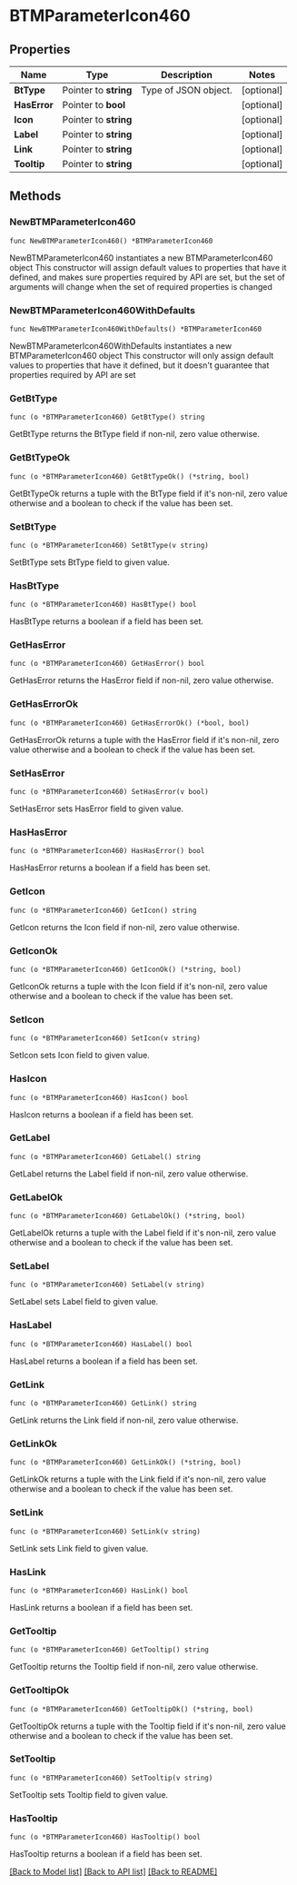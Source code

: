 # BTMParameterIcon460

## Properties

Name | Type | Description | Notes
------------ | ------------- | ------------- | -------------
**BtType** | Pointer to **string** | Type of JSON object. | [optional] 
**HasError** | Pointer to **bool** |  | [optional] 
**Icon** | Pointer to **string** |  | [optional] 
**Label** | Pointer to **string** |  | [optional] 
**Link** | Pointer to **string** |  | [optional] 
**Tooltip** | Pointer to **string** |  | [optional] 

## Methods

### NewBTMParameterIcon460

`func NewBTMParameterIcon460() *BTMParameterIcon460`

NewBTMParameterIcon460 instantiates a new BTMParameterIcon460 object
This constructor will assign default values to properties that have it defined,
and makes sure properties required by API are set, but the set of arguments
will change when the set of required properties is changed

### NewBTMParameterIcon460WithDefaults

`func NewBTMParameterIcon460WithDefaults() *BTMParameterIcon460`

NewBTMParameterIcon460WithDefaults instantiates a new BTMParameterIcon460 object
This constructor will only assign default values to properties that have it defined,
but it doesn't guarantee that properties required by API are set

### GetBtType

`func (o *BTMParameterIcon460) GetBtType() string`

GetBtType returns the BtType field if non-nil, zero value otherwise.

### GetBtTypeOk

`func (o *BTMParameterIcon460) GetBtTypeOk() (*string, bool)`

GetBtTypeOk returns a tuple with the BtType field if it's non-nil, zero value otherwise
and a boolean to check if the value has been set.

### SetBtType

`func (o *BTMParameterIcon460) SetBtType(v string)`

SetBtType sets BtType field to given value.

### HasBtType

`func (o *BTMParameterIcon460) HasBtType() bool`

HasBtType returns a boolean if a field has been set.

### GetHasError

`func (o *BTMParameterIcon460) GetHasError() bool`

GetHasError returns the HasError field if non-nil, zero value otherwise.

### GetHasErrorOk

`func (o *BTMParameterIcon460) GetHasErrorOk() (*bool, bool)`

GetHasErrorOk returns a tuple with the HasError field if it's non-nil, zero value otherwise
and a boolean to check if the value has been set.

### SetHasError

`func (o *BTMParameterIcon460) SetHasError(v bool)`

SetHasError sets HasError field to given value.

### HasHasError

`func (o *BTMParameterIcon460) HasHasError() bool`

HasHasError returns a boolean if a field has been set.

### GetIcon

`func (o *BTMParameterIcon460) GetIcon() string`

GetIcon returns the Icon field if non-nil, zero value otherwise.

### GetIconOk

`func (o *BTMParameterIcon460) GetIconOk() (*string, bool)`

GetIconOk returns a tuple with the Icon field if it's non-nil, zero value otherwise
and a boolean to check if the value has been set.

### SetIcon

`func (o *BTMParameterIcon460) SetIcon(v string)`

SetIcon sets Icon field to given value.

### HasIcon

`func (o *BTMParameterIcon460) HasIcon() bool`

HasIcon returns a boolean if a field has been set.

### GetLabel

`func (o *BTMParameterIcon460) GetLabel() string`

GetLabel returns the Label field if non-nil, zero value otherwise.

### GetLabelOk

`func (o *BTMParameterIcon460) GetLabelOk() (*string, bool)`

GetLabelOk returns a tuple with the Label field if it's non-nil, zero value otherwise
and a boolean to check if the value has been set.

### SetLabel

`func (o *BTMParameterIcon460) SetLabel(v string)`

SetLabel sets Label field to given value.

### HasLabel

`func (o *BTMParameterIcon460) HasLabel() bool`

HasLabel returns a boolean if a field has been set.

### GetLink

`func (o *BTMParameterIcon460) GetLink() string`

GetLink returns the Link field if non-nil, zero value otherwise.

### GetLinkOk

`func (o *BTMParameterIcon460) GetLinkOk() (*string, bool)`

GetLinkOk returns a tuple with the Link field if it's non-nil, zero value otherwise
and a boolean to check if the value has been set.

### SetLink

`func (o *BTMParameterIcon460) SetLink(v string)`

SetLink sets Link field to given value.

### HasLink

`func (o *BTMParameterIcon460) HasLink() bool`

HasLink returns a boolean if a field has been set.

### GetTooltip

`func (o *BTMParameterIcon460) GetTooltip() string`

GetTooltip returns the Tooltip field if non-nil, zero value otherwise.

### GetTooltipOk

`func (o *BTMParameterIcon460) GetTooltipOk() (*string, bool)`

GetTooltipOk returns a tuple with the Tooltip field if it's non-nil, zero value otherwise
and a boolean to check if the value has been set.

### SetTooltip

`func (o *BTMParameterIcon460) SetTooltip(v string)`

SetTooltip sets Tooltip field to given value.

### HasTooltip

`func (o *BTMParameterIcon460) HasTooltip() bool`

HasTooltip returns a boolean if a field has been set.


[[Back to Model list]](../README.md#documentation-for-models) [[Back to API list]](../README.md#documentation-for-api-endpoints) [[Back to README]](../README.md)


